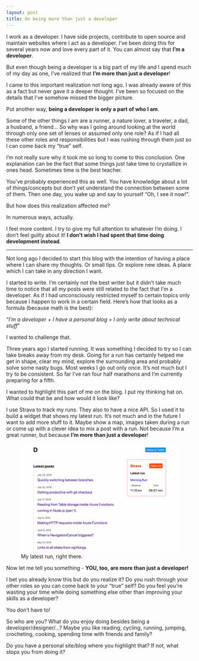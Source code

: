 ```yaml
---
layout: post
title: On being more than just a developer
---
```


I work as a developer. I have side projects, contribute to open source and maintain websites where I act as a developer. I’ve been doing this for several years now and love every part of it. You can almost say that **I’m a developer**.

But even though being a developer is a big part of my life and I spend much of my day as one, I’ve realized that **I’m more than just a developer**!

I came to this important realization not long ago. I was already aware of this as a fact but never gave it a deeper thought. I’ve been so focused on the details that I’ve somehow missed the bigger picture.

Put another way, **being a developer is only a part of who I am**.

Some of the other things I am are a runner, a nature lover, a traveler, a dad, a husband, a friend... So why was I going around looking at the world through only one set of lenses or assumed only one role? As if I had all these other roles and responsibilities but I was rushing through them just so I can come back my “true” self.

I’m not really sure why it took me so long to come to this conclusion. One explanation can be the fact that some things just take time to crystallize in ones head. Sometimes time is the best teacher.

You’ve probably experienced this as well. You have knowledge about a lot of things/concepts but don’t yet understand the connection between some of them. Then one day, you wake up and say to yourself “Oh, I see it now!”.

But how does this realization affected me?

In numerous ways, actually.

I feel more content. I try to give my full attention to whatever I’m doing. I don’t feel guilty about it! **I don’t wish I had spent that time doing development instead**.

---

Not long ago I decided to start this blog with the intention of having a place where I can share my thoughts. Or small tips. Or explore new ideas. A place which I can take in any direction I want.

I started to write. I’m certainly not the best writer but it didn’t take much time to notice that all my posts were still related to the fact that I’m a developer. As if I had unconsciously restricted myself to certain topics only because I happen to work in a certain field. Here’s how that looks as a formula (because math is the best):

“*I’m a developer + I have a personal blog = I only write about technical stuff*”

I wanted to challenge that.

Three years ago I started running. It was something I decided to try so I can take breaks away from my desk. Going for a run has certainly helped me get in shape, clear my mind, explore the surrounding area and probably solve some nasty bugs. Most weeks I go out only once. It’s not much but I try to be consistent. So far I’ve ran four half marathons and I’m currently preparing for a fifth.

I wanted to highlight this part of me on the blog. I put my thinking hat on. What could that be and how would it look like?

I use Strava to track my runs. They also to have a nice API. So I used it to build a widget that shows my latest run. It‘s not much and in the future I want to add more stuff to it. Maybe show a map, images taken during a run or come up with a clever idea to mix a post with a run. Not because I’m a great runner, but because **I’m more than just a developer**!

<figure>
  <img src="/assets/img/2019/07/28/showing-my-latest-run.jpg" alt="A widget showing my latest run">
  <figcaption>My latest run, right there.</figcaption>
</figure>

Now let me tell you something - **YOU, too, are more than just a developer!**

I bet you already know this but do you realize it? Do you rush through your other roles so you can come back to your “true” self? Do you feel you’re wasting your time while doing something else other than improving your skills as a developer?

You don’t have to!

So who are you? What do you enjoy doing besides being a developer/designer/...? Maybe you like reading, cycling, running, jumping, crocheting, cooking, spending time with friends and family?

Do you have a personal site/blog where you highlight that? If not, what stops you from doing it?
